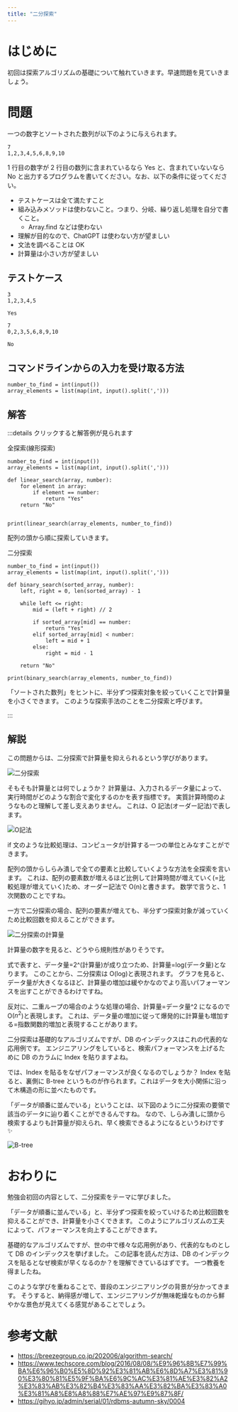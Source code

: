```yaml
---
title: "二分探索"
---
```


# はじめに

初回は探索アルゴリズムの基礎について触れていきます。早速問題を見ていきましょう。

# 問題

一つの数字とソートされた数列が以下のように与えられます。

```sh:input
7
1,2,3,4,5,6,8,9,10
```

1 行目の数字が 2 行目の数列に含まれているなら Yes と、含まれていないなら No と出力するプログラムを書いてください。なお、以下の条件に従ってください。

- テストケースは全て満たすこと
- 組み込みメソッドは使わないこと。つまり、分岐、繰り返し処理を自分で書くこと。
  - Array.find などは使わない
- 理解が目的なので、ChatGPT は使わない方が望ましい
- 文法を調べることは OK
- 計算量は小さい方が望ましい

## テストケース

```sh:input1
3
1,2,3,4,5
```

```sh:output1
Yes
```

```sh:input2
7
0,2,3,5,6,8,9,10
```

```sh:output2
No
```

## コマンドラインからの入力を受け取る方法

```py:python
number_to_find = int(input())
array_elements = list(map(int, input().split(',')))
```

## 解答

:::details クリックすると解答例が見られます

全探索(線形探索)

```py:python
number_to_find = int(input())
array_elements = list(map(int, input().split(',')))

def linear_search(array, number):
    for element in array:
        if element == number:
            return "Yes"
    return "No"


print(linear_search(array_elements, number_to_find))
```

配列の頭から順に探索していきます。

二分探索

```py:python
number_to_find = int(input())
array_elements = list(map(int, input().split(',')))

def binary_search(sorted_array, number):
    left, right = 0, len(sorted_array) - 1

    while left <= right:
        mid = (left + right) // 2

        if sorted_array[mid] == number:
            return "Yes"
        elif sorted_array[mid] < number:
            left = mid + 1
        else:
            right = mid - 1

    return "No"

print(binary_search(array_elements, number_to_find))
```

「ソートされた数列」をヒントに、半分ずつ探索対象を絞っていくことで計算量を小さくできます。
このような探索手法のことを二分探索と呼びます。

:::

## 解説

この問題からは、二分探索で計算量を抑えられるという学びがあります。

![二分探索](https://storage.googleapis.com/zenn-user-upload/330e1d476f9e-20240219.png)

そもそも計算量とは何でしょうか？
計算量は、入力されるデータ量によって、実行時間がどのような割合で変化するのかを表す指標です。
実質計算時間のようなものと理解して差し支えありません。
これは、O 記法(オーダー記法)で表します。

![O記法](https://storage.googleapis.com/zenn-user-upload/1f0b5e3b6e5c-20240219.png)

if 文のような比較処理は、コンピュータが計算する一つの単位とみなすことができます。

配列の頭からしらみ潰しで全ての要素と比較していくような方法を全探索を言います。
これは、配列の要素数が増えるほど比例して計算時間が増えていく(=比較処理が増えていく)ため、オーダー記法で O(n)と書きます。
数学で言うと、1 次関数のことですね。

一方で二分探索の場合、配列の要素が増えても、半分ずつ探索対象が減っていくため比較回数を抑えることができます。

![二分探索の計算量](https://storage.googleapis.com/zenn-user-upload/b6eb5dbdb710-20240219.png)

計算量の数字を見ると、どうやら規則性がありそうです。

式で表すと、データ量=2^(計算量)が成り立つため、計算量=log(データ量)となります。
このことから、二分探索は O(log)と表現されます。
グラフを見ると、データ量が大きくなるほど、計算量の増加は緩やかなのでより高いパフォーマンスを出すことができるわけですね。

反対に、二重ループの場合のような処理の場合、計算量=データ量^2 になるので O($n^2$)と表現します。
これは、データ量の増加に従って爆発的に計算量も増加する=指数関数的増加と表現することがあります。

二分探索は基礎的なアルゴリズムですが、DB のインデックスはこれの代表的な応用例です。
エンジニアリングをしていると、検索パフォーマンスを上げるために DB のカラムに Index を貼りますよね。

では、Index を貼るをなぜパフォーマンスが良くなるのでしょうか？
Index を貼ると、裏側に B-tree というものが作られます。これはデータを大小関係に沿って木構造の形に並べたものです。

「データが順番に並んでいる」ということは、以下図のように二分探索の要領で該当のデータに辿り着くことができるんですね。
なので、しらみ潰しに頭から検索するよりも計算量が抑えられ、早く検索できるようになるというわけです ✨

![B-tree](https://storage.googleapis.com/zenn-user-upload/7c470d487d5c-20240219.png)

# おわりに

勉強会初回の内容として、二分探索をテーマに学びました。

「データが順番に並んでいる」と、半分ずつ探索を絞っていけるため比較回数を抑えることができ、計算量を小さくできます。
このようにアルゴリズムの工夫によって、パフォーマンスを向上することができます。

基礎的なアルゴリズムですが、世の中で様々な応用例があり、代表的なものとして DB のインデックスを挙げました。
この記事を読んだ方は、DB のインデックスを貼るとなぜ検索が早くなるのか？を理解できているはずです。
一つ教養を得ましたね。

このような学びを重ねることで、普段のエンジニアリングの背景が分かってきます。
そうすると、納得感が増して、エンジニアリングが無味乾燥なものから鮮やかな景色が見えてくる感覚があることでしょう。

# 参考文献

- https://breezegroup.co.jp/202006/algorithm-search/
- https://www.techscore.com/blog/2016/08/08/%E9%96%8B%E7%99%BA%E6%96%B0%E5%8D%92%E3%81%AB%E6%8D%A7%E3%81%90%E3%80%81%E5%9F%BA%E6%9C%AC%E3%81%AE%E3%82%A2%E3%83%AB%E3%82%B4%E3%83%AA%E3%82%BA%E3%83%A0%E3%81%A8%E8%A8%88%E7%AE%97%E9%87%8F/
- https://gihyo.jp/admin/serial/01/rdbms-autumn-sky/0004
